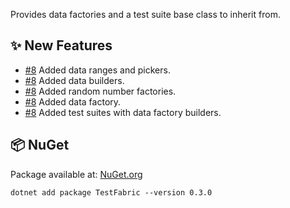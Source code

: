 Provides data factories and a test suite base class to inherit from.

## ✨ New Features

- [#8](https://github.com/zhofre/test-fabric/issues/8) Added data ranges and pickers.
- [#8](https://github.com/zhofre/test-fabric/issues/8) Added data builders.
- [#8](https://github.com/zhofre/test-fabric/issues/8) Added random number factories.
- [#8](https://github.com/zhofre/test-fabric/issues/8) Added data factory.
- [#8](https://github.com/zhofre/test-fabric/issues/8) Added test suites with data factory builders.

## 📦 NuGet

Package available at: [NuGet.org](https://www.nuget.org/packages/TestFabric)

```
dotnet add package TestFabric --version 0.3.0
```
